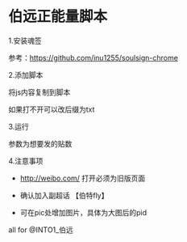 # 伯远正能量脚本

1.安装魂签

参考：https://github.com/inu1255/soulsign-chrome

2.添加脚本

将js内容复制到脚本

如果打不开可以改后缀为txt

3.运行

参数为想要发的贴数

4.注意事项

 - http://weibo.com/ 打开必须为旧版页面

 - 确认加入副超话 【伯特fly】

 - 可在pic处增加图片，具体为大图后的pid

   

all for @INTO1_伯远
